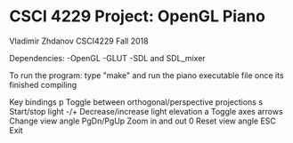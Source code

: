 # CSCI 4229 Project: OpenGL Piano

Vladimir Zhdanov
CSCI4229 Fall 2018

Dependencies:
	-OpenGL
	-GLUT
	-SDL and SDL_mixer

To run the program: type "make" and run the piano executable file once its finished compiling

Key bindings
  p          Toggle between orthogonal/perspective projections
  s          Start/stop light
  -/+        Decrease/increase light elevation
  a          Toggle axes
  arrows     Change view angle
  PgDn/PgUp  Zoom in and out
  0          Reset view angle
  ESC        Exit